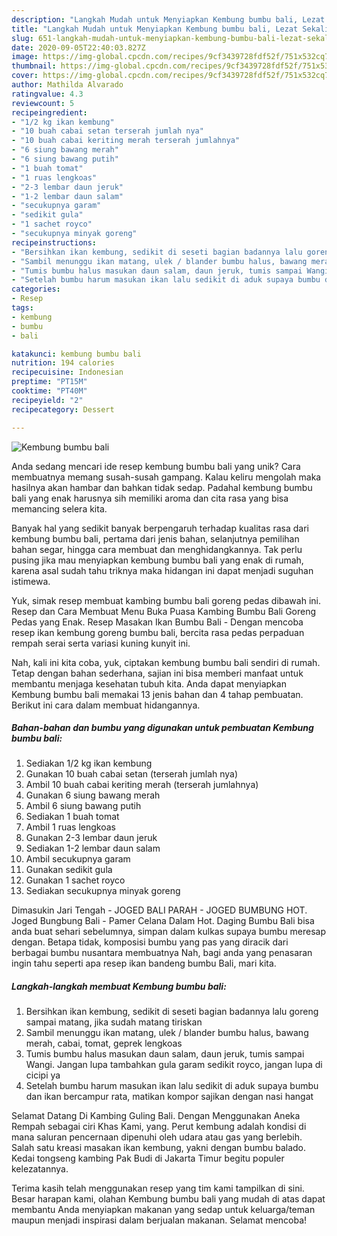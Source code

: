 ```yaml
---
description: "Langkah Mudah untuk Menyiapkan Kembung bumbu bali, Lezat Sekali"
title: "Langkah Mudah untuk Menyiapkan Kembung bumbu bali, Lezat Sekali"
slug: 651-langkah-mudah-untuk-menyiapkan-kembung-bumbu-bali-lezat-sekali
date: 2020-09-05T22:40:03.827Z
image: https://img-global.cpcdn.com/recipes/9cf3439728fdf52f/751x532cq70/kembung-bumbu-bali-foto-resep-utama.jpg
thumbnail: https://img-global.cpcdn.com/recipes/9cf3439728fdf52f/751x532cq70/kembung-bumbu-bali-foto-resep-utama.jpg
cover: https://img-global.cpcdn.com/recipes/9cf3439728fdf52f/751x532cq70/kembung-bumbu-bali-foto-resep-utama.jpg
author: Mathilda Alvarado
ratingvalue: 4.3
reviewcount: 5
recipeingredient:
- "1/2 kg ikan kembung"
- "10 buah cabai setan terserah jumlah nya"
- "10 buah cabai keriting merah terserah jumlahnya"
- "6 siung bawang merah"
- "6 siung bawang putih"
- "1 buah tomat"
- "1 ruas lengkoas"
- "2-3 lembar daun jeruk"
- "1-2 lembar daun salam"
- "secukupnya garam"
- "sedikit gula"
- "1 sachet royco"
- "secukupnya minyak goreng"
recipeinstructions:
- "Bersihkan ikan kembung, sedikit di seseti bagian badannya lalu goreng sampai matang, jika sudah matang tiriskan"
- "Sambil menunggu ikan matang, ulek / blander bumbu halus, bawang merah, cabai, tomat, geprek lengkoas"
- "Tumis bumbu halus masukan daun salam, daun jeruk, tumis sampai Wangi. Jangan lupa tambahkan gula garam sedikit royco, jangan lupa di cicipi ya"
- "Setelah bumbu harum masukan ikan lalu sedikit di aduk supaya bumbu dan ikan bercampur rata, matikan kompor sajikan dengan nasi hangat"
categories:
- Resep
tags:
- kembung
- bumbu
- bali

katakunci: kembung bumbu bali 
nutrition: 194 calories
recipecuisine: Indonesian
preptime: "PT15M"
cooktime: "PT40M"
recipeyield: "2"
recipecategory: Dessert

---
```



![Kembung bumbu bali](https://img-global.cpcdn.com/recipes/9cf3439728fdf52f/751x532cq70/kembung-bumbu-bali-foto-resep-utama.jpg)

Anda sedang mencari ide resep kembung bumbu bali yang unik? Cara membuatnya memang susah-susah gampang. Kalau keliru mengolah maka hasilnya akan hambar dan bahkan tidak sedap. Padahal kembung bumbu bali yang enak harusnya sih memiliki aroma dan cita rasa yang bisa memancing selera kita.

Banyak hal yang sedikit banyak berpengaruh terhadap kualitas rasa dari kembung bumbu bali, pertama dari jenis bahan, selanjutnya pemilihan bahan segar, hingga cara membuat dan menghidangkannya. Tak perlu pusing jika mau menyiapkan kembung bumbu bali yang enak di rumah, karena asal sudah tahu triknya maka hidangan ini dapat menjadi suguhan istimewa.

Yuk, simak resep membuat kambing bumbu bali goreng pedas dibawah ini. Resep dan Cara Membuat Menu Buka Puasa Kambing Bumbu Bali Goreng Pedas yang Enak. Resep Masakan Ikan Bumbu Bali - Dengan mencoba resep ikan kembung goreng bumbu bali, bercita rasa pedas perpaduan rempah serai serta variasi kuning kunyit ini.


Nah, kali ini kita coba, yuk, ciptakan kembung bumbu bali sendiri di rumah. Tetap dengan bahan sederhana, sajian ini bisa memberi manfaat untuk membantu menjaga kesehatan tubuh kita. Anda dapat menyiapkan Kembung bumbu bali memakai 13 jenis bahan dan 4 tahap pembuatan. Berikut ini cara dalam membuat hidangannya.

<!--inarticleads1-->

##### Bahan-bahan dan bumbu yang digunakan untuk pembuatan Kembung bumbu bali:

1. Sediakan 1/2 kg ikan kembung
1. Gunakan 10 buah cabai setan (terserah jumlah nya)
1. Ambil 10 buah cabai keriting merah (terserah jumlahnya)
1. Gunakan 6 siung bawang merah
1. Ambil 6 siung bawang putih
1. Sediakan 1 buah tomat
1. Ambil 1 ruas lengkoas
1. Gunakan 2-3 lembar daun jeruk
1. Sediakan 1-2 lembar daun salam
1. Ambil secukupnya garam
1. Gunakan sedikit gula
1. Gunakan 1 sachet royco
1. Sediakan secukupnya minyak goreng


Dimasukin Jari Tengah - JOGED BALI PARAH - JOGED BUMBUNG HOT. Joged Bungbung Bali - Pamer Celana Dalam Hot. Daging Bumbu Bali bisa anda buat sehari sebelumnya, simpan dalam kulkas supaya bumbu meresap dengan. Betapa tidak, komposisi bumbu yang pas yang diracik dari berbagai bumbu nusantara membuatnya Nah, bagi anda yang penasaran ingin tahu seperti apa resep ikan bandeng bumbu Bali, mari kita. 

<!--inarticleads2-->

##### Langkah-langkah membuat Kembung bumbu bali:

1. Bersihkan ikan kembung, sedikit di seseti bagian badannya lalu goreng sampai matang, jika sudah matang tiriskan
1. Sambil menunggu ikan matang, ulek / blander bumbu halus, bawang merah, cabai, tomat, geprek lengkoas
1. Tumis bumbu halus masukan daun salam, daun jeruk, tumis sampai Wangi. Jangan lupa tambahkan gula garam sedikit royco, jangan lupa di cicipi ya
1. Setelah bumbu harum masukan ikan lalu sedikit di aduk supaya bumbu dan ikan bercampur rata, matikan kompor sajikan dengan nasi hangat


Selamat Datang Di Kambing Guling Bali. Dengan Menggunakan Aneka Rempah sebagai ciri Khas Kami, yang. Perut kembung adalah kondisi di mana saluran pencernaan dipenuhi oleh udara atau gas yang berlebih. Salah satu kreasi masakan ikan kembung, yakni dengan bumbu balado. Kedai tongseng kambing Pak Budi di Jakarta Timur begitu populer kelezatannya. 

Terima kasih telah menggunakan resep yang tim kami tampilkan di sini. Besar harapan kami, olahan Kembung bumbu bali yang mudah di atas dapat membantu Anda menyiapkan makanan yang sedap untuk keluarga/teman maupun menjadi inspirasi dalam berjualan makanan. Selamat mencoba!
